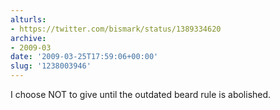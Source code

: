 ```yaml
---
alturls:
- https://twitter.com/bismark/status/1389334620
archive:
- 2009-03
date: '2009-03-25T17:59:06+00:00'
slug: '1238003946'
---
```


I choose NOT to give until the outdated beard rule is abolished.

